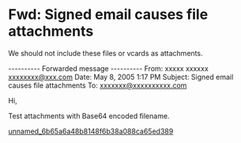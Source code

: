 # Fwd: Signed email causes file attachments

We should not include these files or vcards as attachments.

---------- Forwarded message ----------
From: xxxxx xxxxxx <xxxxxxxx@xxx.com>
Date: May 8, 2005 1:17 PM
Subject: Signed email causes file attachments
To: xxxxxxx@xxxxxxxxxx.com


Hi,

Test attachments with Base64 encoded filename.



[unnamed_6b65a6a48b8148f6b38a088ca65ed389](unnamed_6b65a6a48b8148f6b38a088ca65ed389)